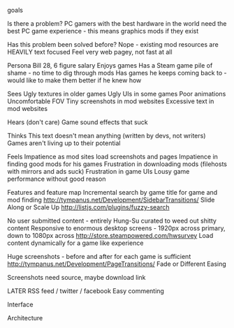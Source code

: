 goals

Is there a problem?
PC gamers with the best hardware in the world need the best PC game experience - this means graphics mods if they exist

Has this problem been solved before?
Nope - existing mod resources are HEAVILY text focused
Feel very web pagey, not fast at all



Persona
Bill
28, 6 figure salary
Enjoys games
Has a Steam game pile of shame - no time to dig through mods
Has games he keeps coming back to - would like to make them better if he knew how

Sees
Ugly textures in older games
Ugly UIs in some games
Poor animations
Uncomfortable FOV
Tiny screenshots in mod websites
Excessive text in mod websites

Hears
(don't care) Game sound effects that suck

Thinks
This text doesn't mean anything (written by devs, not writers)
Games aren't living up to their potential

Feels
Impatience as mod sites load screenshots and pages
Impatience in finding good mods for his games
Frustration in downloading mods (filehosts with mirrors and ads suck)
Frustration in game UIs
Lousy game performance without good reason



Features and feature map
Incremental search by game title for game and mod finding
http://tympanus.net/Development/SidebarTransitions/ Slide Along or Scale Up
http://listjs.com/plugins/fuzzy-search

No user submitted content - entirely Hung-Su curated to weed out shitty content
Responsive to enormous desktop screens - 1920px across primary, down to 1080px across http://store.steampowered.com/hwsurvey
Load content dynamically for a game like experience

Huge screenshots - before and after for each game is sufficient
http://tympanus.net/Development/PageTransitions/ Fade or Different Easing

Screenshots need source, maybe download link

LATER
RSS feed / twitter / facebook
Easy commenting



Interface




Architecture